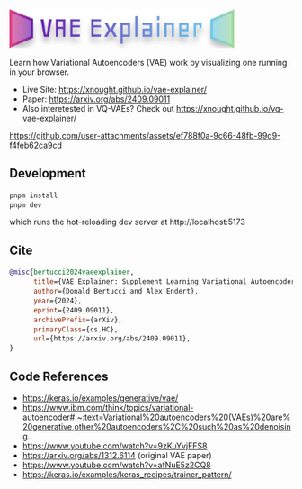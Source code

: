 <img src="public/logo.svg"  width="400"/>

Learn how Variational Autoencoders (VAE) work by visualizing one running in your browser. 

- Live Site: https://xnought.github.io/vae-explainer/
- Paper: https://arxiv.org/abs/2409.09011
- Also interetested in VQ-VAEs? Check out https://xnought.github.io/vq-vae-explainer/


https://github.com/user-attachments/assets/ef788f0a-9c66-48fb-99d9-f4feb62ca9cd



## Development

```bash
pnpm install
pnpm dev
```
which runs the hot-reloading dev server at http://localhost:5173

## Cite

```bibtex
@misc{bertucci2024vaeexplainer,
      title={VAE Explainer: Supplement Learning Variational Autoencoders with Interactive Visualization}, 
      author={Donald Bertucci and Alex Endert},
      year={2024},
      eprint={2409.09011},
      archivePrefix={arXiv},
      primaryClass={cs.HC},
      url={https://arxiv.org/abs/2409.09011}, 
}
```

## Code References

- https://keras.io/examples/generative/vae/
- https://www.ibm.com/think/topics/variational-autoencoder#:~:text=Variational%20autoencoders%20(VAEs)%20are%20generative,other%20autoencoders%2C%20such%20as%20denoising.
- https://www.youtube.com/watch?v=9zKuYvjFFS8
- https://arxiv.org/abs/1312.6114 (original VAE paper)
- https://www.youtube.com/watch?v=afNuE5z2CQ8
- https://keras.io/examples/keras_recipes/trainer_pattern/
